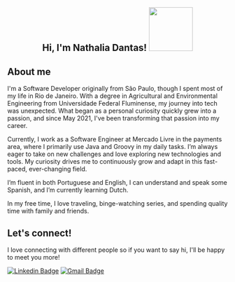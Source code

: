 <!-- <div align="center">
<img src="https://i.giphy.com/media/v1.Y2lkPTc5MGI3NjExZmN1OWh4OHR4Y3A2MDNiZ3Rua3Vyd2R1eXdsMXRiNzg2a3Z3b2w2YyZlcD12MV9pbnRlcm5hbF9naWZfYnlfaWQmY3Q9Zw/du3J3cXyzhj75IOgvA/giphy.gif" alt="GitHub Logo" width="150" height="150" />
</div> -->

<div align="center">
<h2> Hi, I'm Nathalia Dantas! <img src="https://i.giphy.com/media/v1.Y2lkPTc5MGI3NjExY2l2ZDJza3p3cHpjOHBxenU5ZTB2Njk2MnRzN2Y4M2I2MG1uaWE4NCZlcD12MV9pbnRlcm5hbF9naWZfYnlfaWQmY3Q9Zw/bcKmIWkUMCjVm/giphy.gif" width="100"></h2>
</div>

## About me

I'm a Software Developer originally from São Paulo, though I spent most of my life in Rio de Janeiro. With a degree in Agricultural and Environmental Engineering from Universidade Federal Fluminense, my journey into tech was unexpected. What began as a personal curiosity quickly grew into a passion, and since May 2021, I've been transforming that passion into my career.

Currently, I work as a Software Engineer at Mercado Livre in the payments area, where I primarily use Java and Groovy in my daily tasks. I’m always eager to take on new challenges and love exploring new technologies and tools. My curiosity drives me to continuously grow and adapt in this fast-paced, ever-changing field.

I’m fluent in both Portuguese and English, I can understand and speak some Spanish, and I’m currently learning Dutch.

In my free time, I love traveling, binge-watching series, and spending quality time with family and friends.
 

## Let's connect!

I love connecting with different people so if you want to say hi, I'll be happy to meet you more! 

[![Linkedin Badge](https://img.shields.io/badge/-nathaliadantasv-blue?style=flat-square&logo=Linkedin&logoColor=white&link=https://www.linkedin.com/in/nathalia-dantas-viana/)](https://www.linkedin.com/in/nathalia-dantas-viana/) [![Gmail Badge](https://img.shields.io/badge/-nathaliadantasv@gmail.com-c14438?style=flat-square&logo=Gmail&logoColor=white&link=mailto:nathaliadantasv@gmail.com)](mailto:nathaliadantasv@gmail.com)

